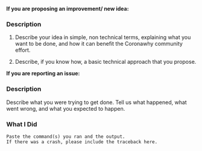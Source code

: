 **If you are proposing an improvement/ new idea:**

### Description

1. Describe your idea in simple, non technical terms, explaining what you want to
be done, and how it can benefit the Coronawhy community effort.

2. Describe, if you know how, a basic technical approach that you propose.


**If you are reporting an issue:**

### Description

Describe what you were trying to get done.
Tell us what happened, what went wrong, and what you expected to happen.

### What I Did

```
Paste the command(s) you ran and the output.
If there was a crash, please include the traceback here.
```
